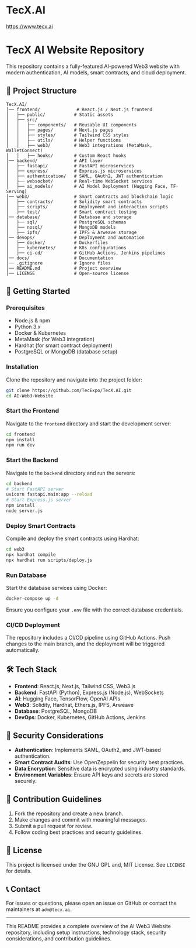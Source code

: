 # TecX.AI
https://www.tecx.ai
# TecX AI Website Repository

This repository contains a fully-featured AI-powered Web3 website with modern authentication, AI models, smart contracts, and cloud deployment.

## 📂 Project Structure

```
TecX.AI/
│── frontend/              # React.js / Next.js frontend
│   ├── public/           # Static assets
│   ├── src/
│   │   ├── components/   # Reusable UI components
│   │   ├── pages/        # Next.js pages
│   │   ├── styles/       # Tailwind CSS styles
│   │   ├── utils/        # Helper functions
│   │   ├── web3/         # Web3 integrations (MetaMask, WalletConnect)
│   │   ├── hooks/        # Custom React hooks
│── backend/              # API layer
│   ├── fastapi/          # FastAPI microservices
│   ├── express/          # Express.js microservices
│   ├── authentication/   # SAML, OAuth2, JWT authentication
│   ├── websocket/        # Real-time WebSocket services
│   ├── ai_models/        # AI Model Deployment (Hugging Face, TF-Serving)
│── web3/                 # Smart contracts and blockchain logic
│   ├── contracts/        # Solidity smart contracts
│   ├── scripts/          # Deployment and interaction scripts
│   ├── test/             # Smart contract testing
│── database/             # Database and storage
│   ├── sql/              # PostgreSQL schemas
│   ├── nosql/            # MongoDB models
│   ├── ipfs/             # IPFS & Arweave storage
│── devops/               # Deployment and automation
│   ├── docker/           # Dockerfiles
│   ├── kubernetes/       # K8s configurations
│   ├── ci-cd/            # GitHub Actions, Jenkins pipelines
│── docs/                 # Documentation
│── .gitignore            # Ignore files
│── README.md             # Project overview
│── LICENSE               # Open-source license
```

## 🚀 Getting Started

### Prerequisites
- Node.js & npm
- Python 3.x
- Docker & Kubernetes
- MetaMask (for Web3 integration)
- Hardhat (for smart contract deployment)
- PostgreSQL or MongoDB (database setup)

### Installation
Clone the repository and navigate into the project folder:
```sh
git clone https://github.com/TecExpo/TecX.AI.git
cd AI-Web3-Website
```

### Start the Frontend
Navigate to the `frontend` directory and start the development server:
```sh
cd frontend
npm install
npm run dev
```

### Start the Backend
Navigate to the `backend` directory and run the servers:
```sh
cd backend
# Start FastAPI server
uvicorn fastapi.main:app --reload
# Start Express.js server
npm install
node server.js
```

### Deploy Smart Contracts
Compile and deploy the smart contracts using Hardhat:
```sh
cd web3
npx hardhat compile
npx hardhat run scripts/deploy.js
```

### Run Database
Start the database services using Docker:
```sh
docker-compose up -d
```
Ensure you configure your `.env` file with the correct database credentials.

### CI/CD Deployment
The repository includes a CI/CD pipeline using GitHub Actions. Push changes to the main branch, and the deployment will be triggered automatically.

## 🛠️ Tech Stack
- **Frontend**: React.js, Next.js, Tailwind CSS, Web3.js
- **Backend**: FastAPI (Python), Express.js (Node.js), WebSockets
- **AI**: Hugging Face, TensorFlow, OpenAI APIs
- **Web3**: Solidity, Hardhat, Ethers.js, IPFS, Arweave
- **Database**: PostgreSQL, MongoDB
- **DevOps**: Docker, Kubernetes, GitHub Actions, Jenkins

## 🔐 Security Considerations
- **Authentication**: Implements SAML, OAuth2, and JWT-based authentication.
- **Smart Contract Audits**: Use OpenZeppelin for security best practices.
- **Data Encryption**: Sensitive data is encrypted using industry standards.
- **Environment Variables**: Ensure API keys and secrets are stored securely.

## 🤝 Contribution Guidelines
1. Fork the repository and create a new branch.
2. Make changes and commit with meaningful messages.
3. Submit a pull request for review.
4. Follow coding best practices and security guidelines.

## 📜 License
This project is licensed under the GNU GPL and, MIT License. See `LICENSE` for details.

## 📞 Contact
For issues or questions, please open an issue on GitHub or contact the maintainers at `adm@tecx.ai`.

---

This README provides a complete overview of the AI Web3 Website repository, including setup instructions, technology stack, security considerations, and contribution guidelines.
